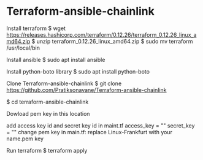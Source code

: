 # Terraform-ansible-chainlink

Install terraform
$ wget https://releases.hashicorp.com/terraform/0.12.26/terraform_0.12.26_linux_amd64.zip
$ unzip terraform_0.12.26_linux_amd64.zip
$ sudo mv terraform /usr/local/bin

Install ansible
$ sudo apt install ansible

Install python-boto library
$ sudo apt install python-boto

Clone Terraform-ansible-chainlink
$ git clone https://github.com/Pratiksonavane/Terraform-ansible-chainlink

$ cd terraform-ansible-chainlink

Dowload pem key in this location

add access key id and secret key id in maint.tf 
        access_key = ""
        secret_key = ""
change pem key in main.tf: replace Linux-Frankfurt with your name.pem key

Run terraform 
$ terraform apply







